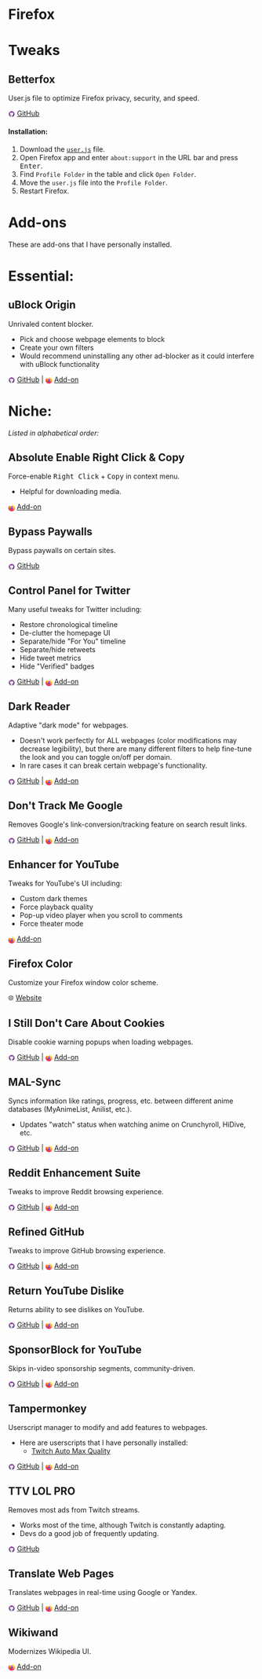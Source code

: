 # Firefox

# Tweaks
## Betterfox
User.js file to optimize Firefox privacy, security, and speed.

<img src="img/github.png" style="vertical-align:middle; height:14px"> [GitHub](https://github.com/yokoffing/Betterfox)

#### Installation:
1. Download the [`user.js`](https://github.com/yokoffing/Betterfox/blob/master/user.js) file.
2. Open Firefox app and enter `about:support` in the URL bar and press <kbd>Enter</kbd>.
3. Find `Profile Folder` in the table and click `Open Folder`.
4. Move the `user.js` file into the `Profile Folder`.
5. Restart Firefox.

# Add-ons
These are add-ons that I have personally installed.

# Essential:
## uBlock Origin
Unrivaled content blocker.
- Pick and choose webpage elements to block
- Create your own filters
- Would recommend uninstalling any other ad-blocker as it could interfere with uBlock functionality

<img src="img/github.png" style="vertical-align:middle; height:14px"> [GitHub](https://github.com/gorhill/uBlock) | <img src="img/firefox.png" style="vertical-align:middle; height:14px"> [Add-on](https://addons.mozilla.org/en-US/firefox/addon/ublock-origin/)

# Niche:
<i>Listed in alphabetical order:</i>

## Absolute Enable Right Click & Copy
Force-enable <kbd>Right Click</kbd> + <kbd>Copy</kbd> in context menu.
- Helpful for downloading media.

<img src="img/firefox.png" style="vertical-align:middle; height:14px;"> [Add-on](https://addons.mozilla.org/en-US/firefox/addon/absolute-enable-right-click/)

## Bypass Paywalls
Bypass paywalls on certain sites.

<img src="img/github.png" style="vertical-align:middle; height:14px;"> [GitHub](https://github.com/iamadamdev/bypass-paywalls-chrome)

## Control Panel for Twitter
Many useful tweaks for Twitter including:
- Restore chronological timeline
- De-clutter the homepage UI
- Separate/hide "For You" timeline
- Separate/hide retweets
- Hide tweet metrics
- Hide "Verified" badges

<img src="img/github.png" style="vertical-align:middle; height:14px"> [GitHub](https://github.com/insin/control-panel-for-twitter) | <img src="img/firefox.png" style="vertical-align:middle; height:14px"> [Add-on](https://addons.mozilla.org/en-US/firefox/addon/control-panel-for-twitter/)

## Dark Reader
Adaptive "dark mode" for webpages.
- Doesn't work perfectly for ALL webpages (color modifications may decrease legibility), but there are many different filters to help fine-tune the look and you can toggle on/off per domain.
- In rare cases it can break certain webpage's functionality.

<img src="img/github.png" style="vertical-align:middle; height:14px"> [GitHub](https://github.com/darkreader/darkreader) | <img src="img/firefox.png" style="vertical-align:middle; height:14px"> [Add-on](https://addons.mozilla.org/firefox/addon/darkreader/)

## Don't Track Me Google
Removes Google's link-conversion/tracking feature on search result links.

<img src="img/github.png" style="vertical-align:middle; height:14px"> [GitHub](https://github.com/Rob--W/dont-track-me-google) | <img src="img/firefox.png" style="vertical-align:middle; height:14px"> [Add-on](https://addons.mozilla.org/en-US/firefox/addon/dont-track-me-google1/)

## Enhancer for YouTube
Tweaks for YouTube's UI including:
- Custom dark themes
- Force playback quality
- Pop-up video player when you scroll to comments
- Force theater mode

<img src="img/firefox.png" style="vertical-align:middle; height:14px"> [Add-on](https://addons.mozilla.org/en-US/firefox/addon/enhancer-for-youtube/)

## Firefox Color
Customize your Firefox window color scheme.

🌐 [Website](https://color.firefox.com/)

## I Still Don't Care About Cookies
Disable cookie warning popups when loading webpages.

<img src="img/github.png" style="vertical-align:middle; height:14px"> [GitHub](https://github.com/OhMyGuus/I-Still-Dont-Care-About-Cookies) | <img src="img/firefox.png" style="vertical-align:middle; height:14px"> [Add-on](https://addons.mozilla.org/en-US/firefox/addon/istilldontcareaboutcookies/)

## MAL-Sync
Syncs information like ratings, progress, etc. between different anime databases (MyAnimeList, Anilist, etc.).
- Updates "watch" status when watching anime on Crunchyroll, HiDive, etc.

<img src="img/github.png" style="vertical-align:middle; height:14px"> [GitHub](https://github.com/MALSync/MALSync) | <img src="img/firefox.png" style="vertical-align:middle; height:14px"> [Add-on](https://addons.mozilla.org/en-US/firefox/addon/mal-sync/)

## Reddit Enhancement Suite
Tweaks to improve Reddit browsing experience.

<img src="img/github.png" style="vertical-align:middle; height:14px"> [GitHub](https://github.com/honestbleeps/Reddit-Enhancement-Suite) | <img src="img/firefox.png" style="vertical-align:middle; height:14px"> [Add-on](https://addons.mozilla.org/en-US/firefox/addon/reddit-enhancement-suite/)

## Refined GitHub
Tweaks to improve GitHub browsing experience.

<img src="img/github.png" style="vertical-align:middle; height:14px"> [GitHub](https://github.com/refined-github/refined-github) | <img src="img/firefox.png" style="vertical-align:middle; height:14px"> [Add-on](https://addons.mozilla.org/en-US/firefox/addon/refined-github-/)

## Return YouTube Dislike
Returns ability to see dislikes on YouTube.

<img src="img/github.png" style="vertical-align:middle; height:14px"> [GitHub](https://github.com/Anarios/return-youtube-dislike) | <img src="img/firefox.png" style="vertical-align:middle; height:14px"> [Add-on](https://addons.mozilla.org/en-US/firefox/addon/return-youtube-dislikes/)

## SponsorBlock for YouTube
Skips in-video sponsorship segments, community-driven.

<img src="img/github.png" style="vertical-align:middle; height:14px"> [GitHub](https://github.com/ajayyy/SponsorBlock) | <img src="img/firefox.png" style="vertical-align:middle; height:14px"> [Add-on](https://addons.mozilla.org/en-US/firefox/addon/sponsorblock/)

## Tampermonkey
Userscript manager to modify and add features to webpages.
- Here are userscripts that I have personally installed:
    - [Twitch Auto Max Quality](https://github.com/nomomo/Twitch-Auto-Max-Quality)

<img src="img/github.png" style="vertical-align:middle; height:14px"> [GitHub](https://github.com/Tampermonkey/tampermonkey) | <img src="img/firefox.png" style="vertical-align:middle; height:14px"> [Add-on](https://addons.mozilla.org/en-US/firefox/addon/tampermonkey/)

## TTV LOL PRO
Removes most ads from Twitch streams.
- Works most of the time, although Twitch is constantly adapting.
- Devs do a good job of frequently updating.

<img src="img/github.png" style="vertical-align:middle; height:14px"> [GitHub](https://github.com/younesaassila/ttv-lol-pro)

## Translate Web Pages
Translates webpages in real-time using Google or Yandex.

<img src="img/github.png" style="vertical-align:middle; height:14px"> [GitHub](https://github.com/FilipePS/Traduzir-paginas-web) | <img src="img/firefox.png" style="vertical-align:middle; height:14px"> [Add-on](https://addons.mozilla.org/en-US/firefox/addon/traduzir-paginas-web/)

## Wikiwand
Modernizes Wikipedia UI.

<img src="img/firefox.png" style="vertical-align:middle; height:14px"> [Add-on](https://addons.mozilla.org/en-US/firefox/addon/wikiwand-wikipedia-modernized/)

<!-- <img src="img/github.png" style="vertical-align:middle; height:14px"> [GitHub](https://github.com/Rob--W/dont-track-me-google) | <img src="img/firefox.png" style="vertical-align:middle; height:14px"> [Add-on](https://addons.mozilla.org/en-US/firefox/addon/dont-track-me-google1/) -->